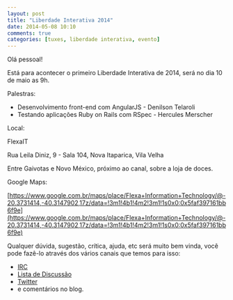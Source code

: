 ```yaml
---
layout: post
title: "Liberdade Interativa 2014"
date: 2014-05-08 10:10
comments: true
categories: [tuxes, liberdade interativa, evento]
---
```


Olá pessoal!

Está para acontecer o primeiro Liberdade Interativa de 2014, será no dia 10 de maio as 9h. 

Palestras:

* Desenvolvimento front-end com AngularJS - Denilson Telaroli
* Testando aplicações Ruby on Rails com RSpec - Hercules Merscher

Local:

FlexaIT

Rua Leila Diniz, 9 - Sala 104, Nova Itaparica, Vila Velha

Entre Gaivotas e Novo México, próximo ao canal, sobre a loja de doces.

Google Maps:

[https://www.google.com.br/maps/place/Flexa+Information+Technology/@-20.3731414,-40.3147902,17z/data=!3m1!4b1!4m2!3m1!1s0x0:0x5faf397161bb6f9e](https://www.google.com.br/maps/place/Flexa+Information+Technology/@-20.3731414,-40.3147902,17z/data=!3m1!4b1!4m2!3m1!1s0x0:0x5faf397161bb6f9e)

Qualquer dúvida, sugestão, crítica, ajuda, etc será muito bem vinda, você pode fazê-lo através dos vários canais que temos para isso:

* [IRC](/irc)
* [Lista de Discussão](/lista-de-discussao)
* [Twitter](https://twitter.com/_tuxes)
* e comentários no blog.

